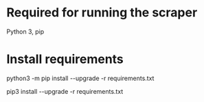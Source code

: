 # Required for running the scraper
Python 3, pip

# Install requirements
python3 -m pip install --upgrade -r requirements.txt

pip3 install --upgrade -r requirements.txt

